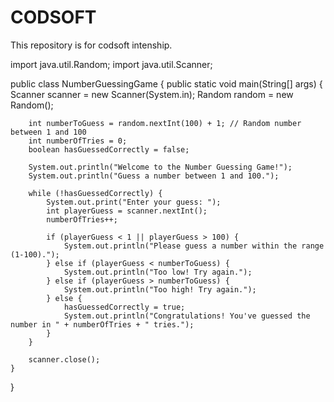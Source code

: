 # CODSOFT
This repository is for codsoft intenship.

import java.util.Random;
import java.util.Scanner;

public class NumberGuessingGame {
    public static void main(String[] args) {
        Scanner scanner = new Scanner(System.in);
        Random random = new Random();

        int numberToGuess = random.nextInt(100) + 1; // Random number between 1 and 100
        int numberOfTries = 0;
        boolean hasGuessedCorrectly = false;

        System.out.println("Welcome to the Number Guessing Game!");
        System.out.println("Guess a number between 1 and 100.");

        while (!hasGuessedCorrectly) {
            System.out.print("Enter your guess: ");
            int playerGuess = scanner.nextInt();
            numberOfTries++;

            if (playerGuess < 1 || playerGuess > 100) {
                System.out.println("Please guess a number within the range (1-100).");
            } else if (playerGuess < numberToGuess) {
                System.out.println("Too low! Try again.");
            } else if (playerGuess > numberToGuess) {
                System.out.println("Too high! Try again.");
            } else {
                hasGuessedCorrectly = true;
                System.out.println("Congratulations! You've guessed the number in " + numberOfTries + " tries.");
            }
        }

        scanner.close();
    }
}
